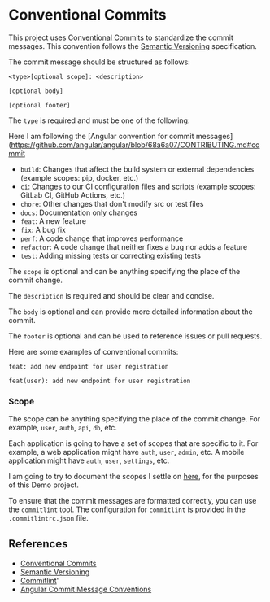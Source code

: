 # Conventional Commits

This project uses [Conventional Commits](https://www.conventionalcommits.org/en/v1.0.0/) to standardize the commit messages. This convention follows the [Semantic Versioning](https://semver.org/) specification.

The commit message should be structured as follows:

```text
<type>[optional scope]: <description>

[optional body]

[optional footer]
```

The `type` is required and must be one of the following:

Here I am following the [Angular convention for commit messages](https://github.com/angular/angular/blob/68a6a07/CONTRIBUTING.md#commit

- `build`: Changes that affect the build system or external dependencies (example scopes: pip, docker, etc.)
- `ci`: Changes to our CI configuration files and scripts (example scopes: GitLab CI, GitHub Actions, etc.)
- `chore`: Other changes that don't modify src or test files
- `docs`: Documentation only changes
- `feat`: A new feature
- `fix`: A bug fix
- `perf`: A code change that improves performance
- `refactor`: A code change that neither fixes a bug nor adds a feature
- `test`: Adding missing tests or correcting existing tests

The `scope` is optional and can be anything specifying the place of the commit change.

The `description` is required and should be clear and concise.

The `body` is optional and can provide more detailed information about the commit.

The `footer` is optional and can be used to reference issues or pull requests.

Here are some examples of conventional commits:

```text
feat: add new endpoint for user registration

feat(user): add new endpoint for user registration
```

### Scope

The scope can be anything specifying the place of the commit change. For example, `user`, `auth`, `api`, `db`, etc.

Each application is going to have a set of scopes that are specific to it. For example, a web application might have `auth`, `user`, `admin`, etc. A mobile application might have `auth`, `user`, `settings`, etc.

I am going to try to document the scopes I settle on [here](scopes.md), for the purposes of this Demo project.

To ensure that the commit messages are formatted correctly, you can use the `commitlint` tool. The configuration for `commitlint` is provided in the `.commitlintrc.json` file.

## References

- [Conventional Commits](https://www.conventionalcommits.org/en/v1.0.0/)
- [Semantic Versioning](https://semver.org/)
- [Commitlint](https://commitlint.js.org/)'
- [Angular Commit Message Conventions](https://github.com/angular/angular/blob/68a6a07/CONTRIBUTING.md#commit)